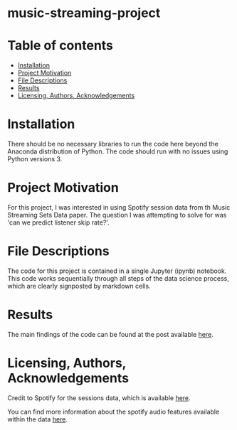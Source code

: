 # music-streaming-project

# Table of contents
- [Installation](#installation)
- [Project Motivation](#project-motivation)
- [File Descriptions](#file-descriptions)
- [Results](#results)
- [Licensing, Authors, Acknowledgements](#Licensing-authors-acknowledgements)

# Installation
There should be no necessary libraries to run the code here beyond the Anaconda distribution of Python. The code should run with no issues using Python versions 3.

# Project Motivation
For this project, I was interested in using Spotify session data from th Music Streaming Sets Data paper. The question I was attempting to solve for was 'can we predict listener skip rate?'.

# File Descriptions
The code for this project is contained in a single Jupyter (ipynb) notebook. This code works sequentially through all steps of the data science process, which are clearly signposted by markdown cells.

# Results
The main findings of the code can be found at the post available  [here]().

# Licensing, Authors, Acknowledgements
Credit to Spotify for the sessions data, which is available [here]([https://www.kaggle.com/datasets/yamaerenay/spotify-dataset-19212020-600k-tracks](https://research.atspotify.com/publications/the-music-streaming-sessions-dataset-short-paper/)).

You can find more information about the spotify audio features available within the data [here](https://developer.spotify.com/documentation/web-api/reference/#/operations/get-audio-features).
